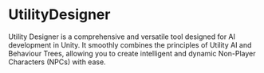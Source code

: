 # UtilityDesigner
Utility Designer is a comprehensive and versatile tool designed for AI development in Unity. It smoothly combines the principles of Utility AI and Behaviour Trees, allowing you to create intelligent and dynamic Non-Player Characters (NPCs) with ease.
